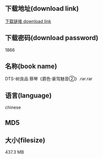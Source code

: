 ## 下载地址(download link)
[下载链接 download link](https://voluble-croquembouche-d321dc.netlify.app/?s=DTS-%E6%A0%91%E8%89%AF%E5%93%81+%E8%94%A1%E7%90%B4%E3%80%8A%E7%88%B5%E8%89%B2%C2%B7%E8%B1%AA%E9%A9%BE%E9%AD%85%E9%9F%B3%E2%91%A1%E3%80%8B.rar)

## 下载密码(download password)
1866

## 名称(book name)
DTS-树良品 蔡琴《爵色·豪驾魅音②》.rar.rar

## 语言(language)
chinese

## MD5


## 大小(filesize)
437.3 MB
